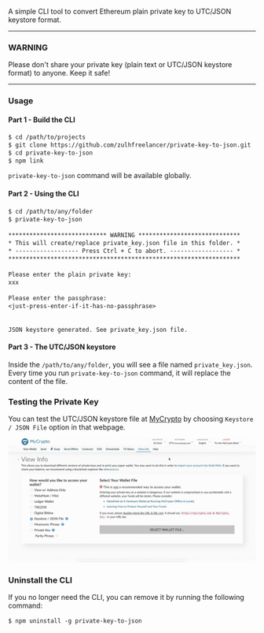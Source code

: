 A simple CLI tool to convert Ethereum plain private key to UTC/JSON keystore format.

---

### WARNING

Please don't share your private key (plain text or UTC/JSON keystore format) to anyone. Keep it safe!

---

### Usage

#### Part 1 - Build the CLI

```
$ cd /path/to/projects
$ git clone https://github.com/zulhfreelancer/private-key-to-json.git
$ cd private-key-to-json
$ npm link
```

`private-key-to-json` command will be available globally.

#### Part 2 - Using the CLI

```
$ cd /path/to/any/folder
$ private-key-to-json

**************************** WARNING *****************************
* This will create/replace private_key.json file in this folder. *
* ------------------ Press Ctrl + C to abort. ------------------ *
******************************************************************

Please enter the plain private key:
xxx

Please enter the passphrase:
<just-press-enter-if-it-has-no-passphrase>


JSON keystore generated. See private_key.json file.
```

#### Part 3 - The UTC/JSON keystore

Inside the `/path/to/any/folder`, you will see a file named `private_key.json`. Every time you run `private-key-to-json` command, it will replace the content of the file.

### Testing the Private Key

You can test the UTC/JSON keystore file at [MyCrypto](https://legacy.mycrypto.com/#view-wallet-info) by choosing `Keystore / JSON File` option in that webpage.

![](images/demo.gif)

### Uninstall the CLI

If you no longer need the CLI, you can remove it by running the following command:

```
$ npm uninstall -g private-key-to-json
```
